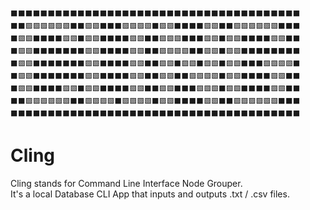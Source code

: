 ```
⬛⬛⬛⬛⬛⬛⬛⬛⬛⬛⬛⬛⬛⬛⬛⬛⬛⬛⬛⬛⬛⬛⬛⬛⬛⬛⬛⬛⬛⬛⬛⬛⬛⬛⬛⬛⬛⬛⬛
⬛⬛🟪🟪🟪🟪🟪🟩⬛⬛🟪🟩⬛⬛⬛🟪🟪🟪🟩⬛🟪🟩⬛⬛⬛⬛🟪🟩⬛⬛🟪🟪🟪🟪🟪🟩⬛⬛⬛
⬛🟪🟩⬛⬛⬛⬛🟪🟩⬛🟪🟩⬛⬛⬛⬛🟪🟩⬛⬛🟪🟪🟩⬛⬛⬛🟪🟩⬛🟪🟩⬛⬛⬛⬛🟪🟩⬛⬛
⬛🟪🟩⬛⬛⬛⬛⬛⬛⬛🟪🟩⬛⬛⬛⬛🟪🟩⬛⬛🟪🟪🟪🟩⬛⬛🟪🟩⬛🟪🟩⬛⬛⬛⬛⬛⬛⬛⬛
⬛🟪🟩⬛⬛⬛⬛⬛⬛⬛🟪🟩⬛⬛⬛⬛🟪🟩⬛⬛🟪🟩⬛🟪🟩⬛🟪🟩⬛🟪🟩⬛⬛⬛🟪🟪🟪🟩⬛
⬛🟪🟩⬛⬛⬛⬛⬛⬛⬛🟪🟩⬛⬛⬛⬛🟪🟩⬛⬛🟪🟩⬛⬛🟪🟪🟪🟩⬛🟪🟩⬛⬛⬛⬛🟪🟩⬛⬛
⬛🟪🟩⬛⬛⬛⬛🟪🟩⬛🟪🟩⬛⬛⬛⬛🟪🟩⬛⬛🟪🟩⬛⬛⬛🟪🟪🟩⬛🟪🟩⬛⬛⬛⬛🟪🟩⬛⬛
⬛⬛🟪🟪🟪🟪🟪🟩⬛⬛🟪🟪🟪🟩⬛🟪🟪🟪🟩⬛🟪🟩⬛⬛⬛⬛🟪🟩⬛⬛🟪🟪🟪🟪🟪🟩⬛⬛⬛
⬛⬛⬛⬛⬛⬛⬛⬛⬛⬛⬛⬛⬛⬛⬛⬛⬛⬛⬛⬛⬛⬛⬛⬛⬛⬛⬛⬛⬛⬛⬛⬛⬛⬛⬛⬛⬛⬛⬛
```

# Cling
Cling stands for Command Line Interface Node Grouper.\
It's a local Database CLI App that inputs and outputs .txt / .csv files.
